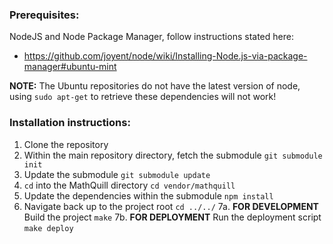 ### Prerequisites:

NodeJS and Node Package Manager, follow instructions stated here:

* https://github.com/joyent/node/wiki/Installing-Node.js-via-package-manager#ubuntu-mint

**NOTE:** The Ubuntu repositories do not have the latest version of node, using `sudo apt-get` to retrieve these dependencies will not work!

### Installation instructions:

1. Clone the repository
2. Within the main repository directory, fetch the submodule
    `git submodule init`
3. Update the submodule
    `git submodule update`
4. `cd` into the MathQuill directory
    `cd vendor/mathquill`
5. Update the dependencies within the submodule
    `npm install`
6. Navigate back up to the project root
    `cd ../../`
7a. **FOR DEVELOPMENT** Build the project
    `make`
7b. **FOR DEPLOYMENT** Run the deployment script
    `make deploy`